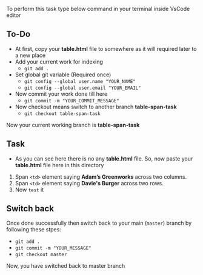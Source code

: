 To perform this task type below command in your terminal inside VsCode editor
## To-Do
- At first, copy your **table.html** file to somewhere as it will required later to a new place
- Add your current work for indexing
  -  `git add .`
- Set global git variable (Required once)
  -  `git config --global user.name "YOUR_NAME"`
  -  `git config --global user.email "YOUR_EMAIL"`
- Now commit your work done till here
  -  `git commit -m "YOUR_COMMIT_MESSAGE"`
- Now checkout means switch to another branch **table-span-task**
  -  `git checkout table-span-task`

Now your current working branch is **table-span-task**

## Task
- As you can see here there is no any **table.html** file. So, now paste your **table.html** file here in this directory
1. Span `<td>` element saying **Adam’s Greenworks** across two columns.
2. Span `<td>` element saying **Davie's Burger** across two rows.
3. Now `test` it

## Switch back
Once done successfully then switch back to your main (`master`) branch by following these stpes:
- `git add .`
- `git commit -m "YOUR_MESSAGE"`
- `git checkout master`

Now, you have switched back to master branch